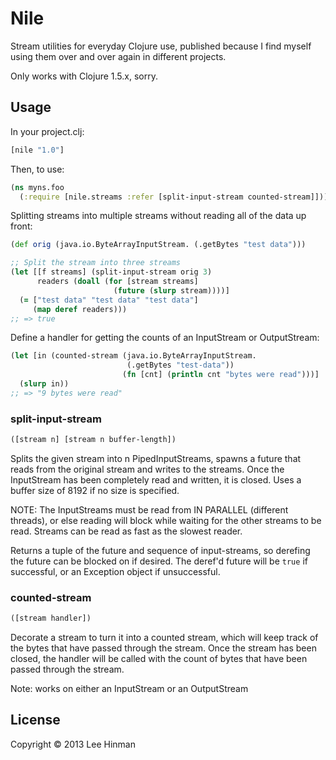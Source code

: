 # Nile

Stream utilities for everyday Clojure use, published because I find
myself using them over and over again in different projects.

Only works with Clojure 1.5.x, sorry.

## Usage

In your project.clj:

```clojure
[nile "1.0"]
```

Then, to use:

```clojure
(ns myns.foo
  (:require [nile.streams :refer [split-input-stream counted-stream]]))
```

Splitting streams into multiple streams without reading all of the
data up front:

```clojure
(def orig (java.io.ByteArrayInputStream. (.getBytes "test data")))

;; Split the stream into three streams
(let [[f streams] (split-input-stream orig 3)
      readers (doall (for [stream streams]
                       (future (slurp stream))))]
  (= ["test data" "test data" "test data"]
     (map deref readers)))
;; => true
```

Define a handler for getting the counts of an InputStream or OutputStream:

```clojure
(let [in (counted-stream (java.io.ByteArrayInputStream.
                          (.getBytes "test-data"))
                         (fn [cnt] (println cnt "bytes were read")))]
  (slurp in))
;; => "9 bytes were read"
```

### split-input-stream

```clojure
([stream n] [stream n buffer-length])
```

Splits the given stream into n PipedInputStreams, spawns a future that
reads from the original stream and writes to the streams. Once the
InputStream has been completely read and written, it is closed. Uses a
buffer size of 8192 if no size is specified.

NOTE: The InputStreams must be read from IN PARALLEL (different
threads), or else reading will block while waiting for the other
streams to be read.  Streams can be read as fast as the slowest
reader.

Returns a tuple of the future and sequence of input-streams, so
derefing the future can be blocked on if desired. The deref'd future
will be `true` if successful, or an Exception object if unsuccessful.

### counted-stream

```clojure
([stream handler])
```

Decorate a stream to turn it into a counted stream, which will keep
track of the bytes that have passed through the stream. Once the
stream has been closed, the handler will be called with the count of
bytes that have been passed through the stream.

Note: works on either an InputStream or an OutputStream

## License

Copyright © 2013 Lee Hinman
